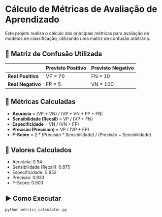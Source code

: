 # Cálculo de Métricas de Avaliação de Aprendizado

Este projeto realiza o cálculo das principais métricas para avaliação de modelos de classificação, utilizando uma matriz de confusão arbitrária.

## 🔢 Matriz de Confusão Utilizada

|                | Previsto Positivo | Previsto Negativo |
|----------------|-------------------|-------------------|
| **Real Positivo** | VP = 70           | FN = 10           |
| **Real Negativo** | FP = 5            | VN = 100          |

## 📐 Métricas Calculadas

- **Acurácia** = (VP + VN) / (VP + VN + FP + FN)
- **Sensibilidade (Recall)** = VP / (VP + FN)
- **Especificidade** = VN / (VN + FP)
- **Precisão (Precision)** = VP / (VP + FP)
- **F-Score** = 2 * (Precisão * Sensibilidade) / (Precisão + Sensibilidade)

## 🧮 Valores Calculados

- Acurácia: 0.94
- Sensibilidade (Recall): 0.875
- Especificidade: 0.952
- Precisão: 0.933
- F-Score: 0.903

## ▶️ Como Executar

```bash
python metrics_calculator.py
